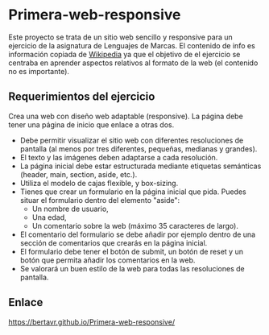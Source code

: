 # Primera-web-responsive
Este proyecto se trata de un sitio web sencillo y responsive para un ejercicio de la asignatura de Lenguajes de Marcas. El contenido de info es información copiada de  [Wikipedia](https://en.wikipedia.org/wiki/Bear) ya que el objetivo de el ejercicio se centraba en aprender aspectos relativos al formato de la web (el contenido no es importante).

## Requerimientos del ejercicio

Crea una web con diseño web adaptable (responsive). La página debe tener una página de inicio que enlace a otras dos.

- Debe permitir visualizar el sitio web con diferentes resoluciones de pantalla (al menos por tres diferentes, pequeñas, medianas y grandes).
- El texto y las imágenes deben adaptarse a cada resolución.
- La página inicial debe estar estructurada mediante etiquetas semánticas (header, main, section, aside, etc.).
- Utiliza el modelo de cajas flexible, y box-sizing.
- Tienes que crear un formulario en la página inicial que pida. Puedes situar el formulario dentro del elemento "aside":
    - Un nombre de usuario,
    - Una edad,
    - Un comentario sobre la web (máximo 35 caracteres de largo).
- El comentario del formulario se debe añadir por ejemplo dentro de una sección de comentarios que crearás en la página inicial.
- El formulario debe tener el botón de submit, un botón de reset y un botón que permita añadir los comentarios en la web.
- Se valorará un buen estilo de la web para todas las resoluciones de pantalla.

## Enlace

https://bertavr.github.io/Primera-web-responsive/
